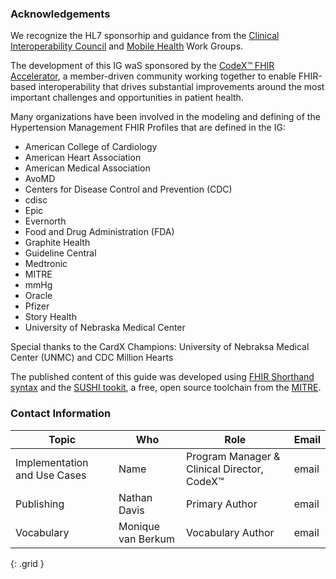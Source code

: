 ### Acknowledgements

We recognize the HL7 sponsorhip and guidance from the [Clinical Interoperability Council](https://www.hl7.org/Special/committees/cic/index.cfm) and [Mobile Health](https://www.hl7.org/Special/committees/mobile/index.cfm) Work Groups.

The development of this IG waS sponsored by the [CodeX™ FHIR Accelerator](https://confluence.hl7.org/display/COD/CodeX+Home), a member-driven community working together to enable FHIR-based interoperability that drives substantial improvements around the most important challenges and opportunities in patient health.

Many organizations have been involved in the modeling and defining of the Hypertension Management FHIR Profiles that are defined in the IG: 
- American College of Cardiology 
- American Heart Association
- American Medical Association 
- AvoMD
- Centers for Disease Control and Prevention (CDC)
- cdisc 
- Epic
- Evernorth
- Food and Drug Administration (FDA)
- Graphite Health 
- Guideline Central 
- Medtronic 
- MITRE
- mmHg
- Oracle
- Pfizer
- Story Health 
- University of Nebraska Medical Center 

Special thanks to the CardX Champions: University of Nebraksa Medical Center (UNMC) and CDC Million Hearts 

The published content of this guide was developed using [FHIR Shorthand syntax](http://hl7.org/fhir/uv/shorthand/) and the [SUSHI tookit](https://fshschool.org/docs/sushi/), a free, open source toolchain from the [MITRE](https://www.mitre.org).


### Contact Information

| Topic | Who | Role | Email |
|----|---|---|------|
| Implementation and Use Cases | Name | Program Manager & Clinical Director, CodeX™ | email |
| Publishing | Nathan Davis | Primary Author | email |
| Vocabulary | Monique van Berkum | Vocabulary Author | email |
{: .grid }

